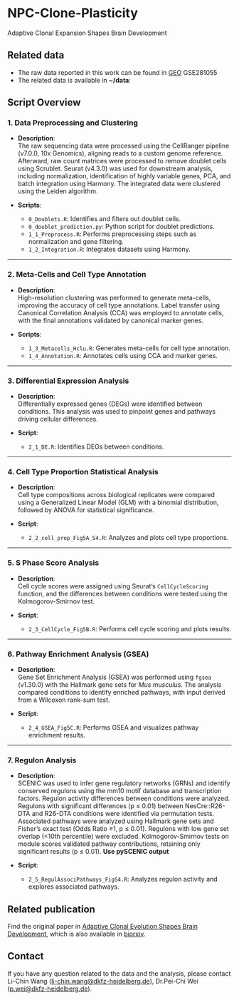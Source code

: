 # NPC-Clone-Plasticity
Adaptive Clonal Expansion Shapes Brain Development




## Related data
 * The raw data reported in this work can be found in [GEO]() GSE281055
 * The related data is available in **~/data**:


## Script Overview

### 1. Data Preprocessing and Clustering
- **Description**:  
  The raw sequencing data were processed using the CellRanger pipeline (v7.0.0, 10x Genomics), aligning reads to a custom genome reference. Afterward, raw count matrices were processed to remove doublet cells using Scrublet. Seurat (v4.3.0) was used for downstream analysis, including normalization, identification of highly variable genes, PCA, and batch integration using Harmony. The integrated data were clustered using the Leiden algorithm.

- **Scripts**:  
  - `0_Doublets.R`: Identifies and filters out doublet cells.  
  - `0_doublet_prediction.py`: Python script for doublet predictions.  
  - `1_1_Preprocess.R`: Performs preprocessing steps such as normalization and gene filtering.  
  - `1_2_Integration.R`: Integrates datasets using Harmony.

---

### 2. Meta-Cells and Cell Type Annotation
- **Description**:  
  High-resolution clustering was performed to generate meta-cells, improving the accuracy of cell type annotations. Label transfer using Canonical Correlation Analysis (CCA) was employed to annotate cells, with the final annotations validated by canonical marker genes.

- **Scripts**:  
  - `1_3_Metacells_Hclu.R`: Generates meta-cells for cell type annotation.  
  - `1_4_Annotation.R`: Annotates cells using CCA and marker genes.

---

### 3. Differential Expression Analysis
- **Description**:  
  Differentially expressed genes (DEGs) were identified between conditions. This analysis was used to pinpoint genes and pathways driving cellular differences.

- **Script**:  
  - `2_1_DE.R`: Identifies DEGs between conditions.

---

### 4. Cell Type Proportion Statistical Analysis
- **Description**:  
  Cell type compositions across biological replicates were compared using a Generalized Linear Model (GLM) with a binomial distribution, followed by ANOVA for statistical significance.

- **Script**:  
  - `2_2_cell_prop_Fig5A_S4.R`: Analyzes and plots cell type proportions.

---

### 5. S Phase Score Analysis
- **Description**:  
  Cell cycle scores were assigned using Seurat’s `CellCycleScoring` function, and the differences between conditions were tested using the Kolmogorov-Smirnov test.

- **Script**:  
  - `2_3_CellCycle_Fig5B.R`: Performs cell cycle scoring and plots results.

---

### 6. Pathway Enrichment Analysis (GSEA)
- **Description**:  
  Gene Set Enrichment Analysis (GSEA) was performed using `fgsea` (v1.30.0) with the Hallmark gene sets for *Mus musculus*. The analysis compared conditions to identify enriched pathways, with input derived from a Wilcoxon rank-sum test.

- **Script**:  
  - `2_4_GSEA_Fig5C.R`: Performs GSEA and visualizes pathway enrichment results.

---

### 7. Regulon Analysis
- **Description**:  
  SCENIC was used to infer gene regulatory networks (GRNs) and identify conserved regulons using the mm10 motif database and transcription factors. Regulon activity differences between conditions were analyzed. Regulons with significant differences (p ≤ 0.01) between NesCre::R26-DTA and R26-DTA conditions were identified via permutation tests. Associated pathways were analyzed using Hallmark gene sets and Fisher’s exact test (Odds Ratio ≥1, p ≤ 0.01). Regulons with low gene set overlap (<10th percentile) were excluded. Kolmogorov-Smirnov tests on module scores validated pathway contributions, retaining only significant results (p ≤ 0.01). **Use pySCENIC output**

- **Script**:  
  - `2_5_RegulAssociPathways_FigS4.R`: Analyzes regulon activity and explores associated pathways.
 


## Related publication
Find the original paper in [Adaptive Clonal Evolution Shapes Brain Development](https://www.biorxiv.org/content/10.1101/2025.03.04.641452v1), which is also available in [biorxiv]().

## Contact
If you have any question related to the data and the analysis, please contact Li-Chin Wang (li-chin.wang@dkfz-heidelberg.de), Dr.Pei-Chi Wei (p.wei@dkfz-heidelberg.de).


    
